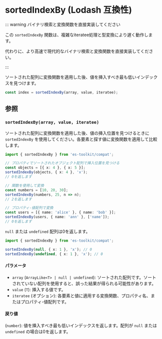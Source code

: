 # sortedIndexBy (Lodash 互換性)

::: warning バイナリ検索と変換関数を直接実装してください

この `sortedIndexBy` 関数は、複雑なiteratee処理と型変換により遅く動作します。

代わりに、より高速で現代的なバイナリ検索と変換関数を直接実装してください。

:::

ソートされた配列に変換関数を適用した後、値を挿入すべき最も低いインデックスを見つけます。

```typescript
const index = sortedIndexBy(array, value, iteratee);
```

## 参照

### `sortedIndexBy(array, value, iteratee)`

ソートされた配列に変換関数を適用した後、値の挿入位置を見つけるときに `sortedIndexBy` を使用してください。各要素と探す値に変換関数を適用して比較します。

```typescript
import { sortedIndexBy } from 'es-toolkit/compat';

// プロパティでソートされたオブジェクト配列で挿入位置を見つける
const objects = [{ x: 4 }, { x: 5 }];
sortedIndexBy(objects, { x: 4 }, 'x');
// 0を返します

// 関数を使用して変換
const numbers = [10, 20, 30];
sortedIndexBy(numbers, 25, n => n);
// 2を返します

// プロパティ-値配列で変換
const users = [{ name: 'alice' }, { name: 'bob' }];
sortedIndexBy(users, { name: 'ann' }, ['name']);
// 0を返します
```

`null` または `undefined` 配列は0を返します。

```typescript
import { sortedIndexBy } from 'es-toolkit/compat';

sortedIndexBy(null, { x: 1 }, 'x'); // 0
sortedIndexBy(undefined, { x: 1 }, 'x'); // 0
```

#### パラメータ

- `array` (`ArrayLike<T> | null | undefined`): ソートされた配列です。ソートされていない配列を使用すると、誤った結果が得られる可能性があります。
- `value` (`T`): 挿入する値です。
- `iteratee` (オプション): 各要素と値に適用する変換関数、プロパティ名、またはプロパティ-値配列です。

#### 戻り値

(`number`): 値を挿入すべき最も低いインデックスを返します。配列が `null` または `undefined` の場合は0を返します。
